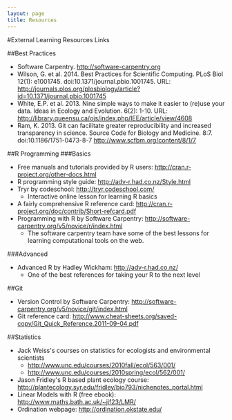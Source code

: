 ```yaml
---
layout: page
title: Resources
---
```


#External Learning Resources Links

##Best Practices
* Software Carpentry. http://software-carpentry.org
* Wilson, G. et al. 2014. Best Practices for Scientific Computing. PLoS Biol
12(1): e1001745. doi:10.1371/journal.pbio.1001745. URL: 
http://journals.plos.org/plosbiology/article?id=10.1371/journal.pbio.1001745
* White, E.P. et al. 2013. Nine simple ways to make it easier to (re)use your
data. Ideas in Ecology and Evolution. 6(2): 1-10. URL:
http://library.queensu.ca/ojs/index.php/IEE/article/view/4608
* Ram, K. 2013. Git can facilitate greater reproducibility and increased
transparency in science. Source Code for Biology and Medicine. 8:7.
doi:10.1186/1751-0473-8-7 http://www.scfbm.org/content/8/1/7

##R Programming
###Basics
* Free manuals and tutorials provided by R users: 
http://cran.r-project.org/other-docs.html
* R programming style guide: http://adv-r.had.co.nz/Style.html
* Tryr by codeschool: http://tryr.codeschool.com/
    - Interactive online lesson for learning R basics
* A fairly comprehensive R reference card: 
http://cran.r-project.org/doc/contrib/Short-refcard.pdf
* Programming with R by Software Carpentry:
http://software-carpentry.org/v5/novice/r/index.html
    - The software carpentry team have some of the best lessons for learning
    computational tools on the web.


###Advanced
* Advanced R by Hadley Wickham: http://adv-r.had.co.nz/
    - One of the best references for taking your R to the next level

##Git
* Version Control by Software Carpentry: 
http://software-carpentry.org/v5/novice/git/index.html
* Git reference card: 
http://www.cheat-sheets.org/saved-copy/Git_Quick_Reference.2011-09-04.pdf

##Statistics
* Jack Weiss's courses on statistics for ecologists and environmental scientists
    - http://www.unc.edu/courses/2010fall/ecol/563/001/
    - http://www.unc.edu/courses/2010spring/ecol/562/001/
* Jason Fridley's R based plant ecology course: 
http://plantecology.syr.edu/fridley/bio793/nichenotes_portal.html
* Linear Models with R (free ebook): http://www.maths.bath.ac.uk/~jjf23/LMR/  
* Ordination webpage: http://ordination.okstate.edu/
